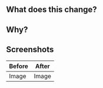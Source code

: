 <!-- In this repo you can label a PR with the "PR Deployment" label to deploy the code to a publicly accessible url -->
## What does this change?

## Why?

## Screenshots

| **Before** | **After** |
|------------|-----------|
| Image      | Image     |
